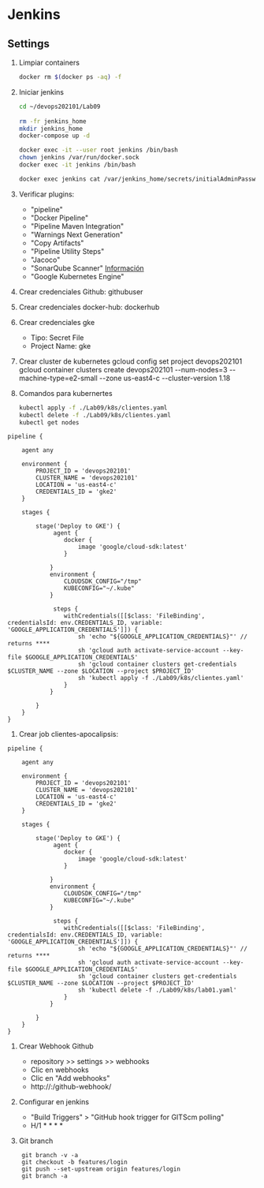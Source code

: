 # Jenkins


## Settings
1. Limpiar containers
    ```bash 
    docker rm $(docker ps -aq) -f
    ```

1. Iniciar jenkins
    ```bash
    cd ~/devops202101/Lab09
          
    rm -fr jenkins_home
    mkdir jenkins_home
    docker-compose up -d
    
    docker exec -it --user root jenkins /bin/bash
    chown jenkins /var/run/docker.sock
    docker exec -it jenkins /bin/bash

    docker exec jenkins cat /var/jenkins_home/secrets/initialAdminPassword
    ``` 
    
1. Verificar plugins:
    * "pipeline"
    * "Docker Pipeline"
    * "Pipeline Maven Integration"
    * "Warnings Next Generation"
    * "Copy Artifacts"
    * "Pipeline Utility Steps"
    * "Jacoco"
    * "SonarQube Scanner" [Información](https://www.jenkins.io/doc/pipeline/steps/sonar/)
    * "Google Kubernetes Engine"


1. Crear credenciales Github: githubuser
1. Crear credenciales docker-hub: dockerhub
1. Crear credenciales gke
    * Tipo: Secret File
    * Project Name: gke

1. Crear cluster de kubernetes
    gcloud config set project devops202101
    gcloud container clusters create devops202101 --num-nodes=3 --machine-type=e2-small --zone us-east4-c --cluster-version 1.18


1. Comandos para kubernertes

    ```bash
    kubectl apply -f ./Lab09/k8s/clientes.yaml
    kubectl delete -f ./Lab09/k8s/clientes.yaml
    kubectl get nodes
    ```

```grovy    
pipeline {
            
    agent any

    environment {
        PROJECT_ID = 'devops202101'
        CLUSTER_NAME = 'devops202101'
        LOCATION = 'us-east4-c'
        CREDENTIALS_ID = 'gke2'
    }

    stages {
        
        stage('Deploy to GKE') {
             agent {
                docker { 
                    image 'google/cloud-sdk:latest' 
                }
                
            }
            environment {
                CLOUDSDK_CONFIG="/tmp"
                KUBECONFIG="~/.kube"
            }

             steps {
                withCredentials([[$class: 'FileBinding', credentialsId: env.CREDENTIALS_ID, variable: 'GOOGLE_APPLICATION_CREDENTIALS']]) {
                    sh 'echo "${GOOGLE_APPLICATION_CREDENTIALS}"' // returns ****
                    sh 'gcloud auth activate-service-account --key-file $GOOGLE_APPLICATION_CREDENTIALS'
                    sh 'gcloud container clusters get-credentials $CLUSTER_NAME --zone $LOCATION --project $PROJECT_ID'
                    sh 'kubectl apply -f ./Lab09/k8s/clientes.yaml'
                }
            }

        }
    }
}
```

1. Crear job clientes-apocalipsis:
```grovy    
pipeline {
            
    agent any

    environment {
        PROJECT_ID = 'devops202101'
        CLUSTER_NAME = 'devops202101'
        LOCATION = 'us-east4-c'
        CREDENTIALS_ID = 'gke2'
    }

    stages {
        
        stage('Deploy to GKE') {
             agent {
                docker { 
                    image 'google/cloud-sdk:latest' 
                }
                
            }
            environment {
                CLOUDSDK_CONFIG="/tmp"
                KUBECONFIG="~/.kube"
            }

             steps {
                withCredentials([[$class: 'FileBinding', credentialsId: env.CREDENTIALS_ID, variable: 'GOOGLE_APPLICATION_CREDENTIALS']]) {
                    sh 'echo "${GOOGLE_APPLICATION_CREDENTIALS}"' // returns ****
                    sh 'gcloud auth activate-service-account --key-file $GOOGLE_APPLICATION_CREDENTIALS'
                    sh 'gcloud container clusters get-credentials $CLUSTER_NAME --zone $LOCATION --project $PROJECT_ID'
                    sh 'kubectl delete -f ./Lab09/k8s/lab01.yaml'
                }
            }

        }
    }
}
```


1. Crear Webhook Github
    * repository >> settings >> webhooks
    * Clic en webhooks
    * Clic en "Add webhooks"
    * http://<ip>:<puerto>/github-webhook/

1. Configurar en jenkins
    * "Build Triggers" > "GitHub hook trigger for GITScm polling"
    * H/1 * * * *

1. Git branch
```shell  
    git branch -v -a
    git checkout -b features/login
    git push --set-upstream origin features/login
    git branch -a
```    